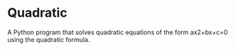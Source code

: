 # Quadratic
A Python program that solves quadratic equations of the form ax2+bx+c=0 using the quadratic formula.
